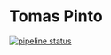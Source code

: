# Tomas Pinto


[![pipeline status](https://gitlab.com/fiuba-memo2/alumnos/tomas_pinto/badges/master/pipeline.svg)](https://gitlab.com/fiuba-memo2/alumnos/tomas_pinto/commits/master)

